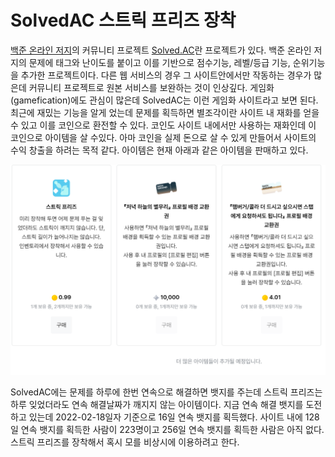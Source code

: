 # SolvedAC 스트릭 프리즈 장착

[백준 온라인 저지](https://www.acmicpc.net)의 커뮤니티 프로젝트 [Solved.AC](https://solved.ac)란 프로젝트가 있다. 백준 온라인 저지의 문제에 태그와 난이도를 붙이고 이를 기반으로 점수기능, 레벨/등급 기능, 순위기능을 추가한 프로젝트이다. 다른 웹 서비스의 경우 그 사이트안에서만 작동하는 경우가 많은데 커뮤니티 프로젝트로 원본 서비스를 보완하는 것이 인상깊다. 게임화(gamefication)에도 관심이 많은데 SolvedAC는 이런 게임화 사이트라고 보면 된다. 최근에 재밌는 기능을 알게 었는데 문제를 획득하면 별조각이란 사이트 내 재화를 얻을 수 있고 이를 코인으로 환전할 수 있다. 코인도 사이트 내에서만 사용하는 재화인데 이 코인으로 아이템을 살 수있다. 아마 코인을 실제 돈으로 살 수 있게 만들어서 사이트의 수익 창출을 하려는 목적 같다. 아이템은 현재 아래과 같은 아이템을 판매하고 있다.

![img](../img/Algorithm/SolvedAC_Item.png)

SolvedAC에는 문제를 하루에 한번 연속으로 해결하면 뱃지를 주는데 스트릭 프리즈는 하루 잊었더라도 연속 해결날짜가 깨지지 않는 아이템이다. 지금 연속 해결 뱃지를 도전하고 있는데 2022-02-18일자 기준으로 16일 연속 뱃지를 획득했다. 사이트 내에 128일 연속 뱃지를 획득한 사람이 223명이고 256일 연속 뱃지를 획득한 사람은 아직 없다. 스트릭 프리즈를 장착해서 혹시 모를 비상시에 이용하려고 한다.   

